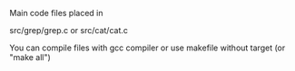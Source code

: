 Main code files placed in

src/grep/grep.c
or
src/cat/cat.c

You can compile files with gcc compiler or use makefile without target (or "make all")
